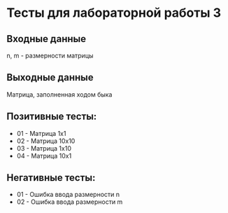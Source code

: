 # Тесты для лабораторной работы 3
## Входные данные
n, m - размерности матрицы
## Выходные данные
Матрица, заполненная ходом быка
## Позитивные тесты:
- 01 - Матрица 1x1
- 02 - Матрица 10x10
- 03 - Матрица 1х10
- 04 - Матрица 10х1
## Негативные тесты:
- 01 - Ошибка ввода размерности n
- 02 - Ошибка ввода размерности m
